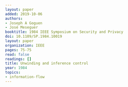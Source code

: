 ```yaml
---
layout: paper
added: 2019-10-06
authors:
- Joseph A Goguen
- José Meseguer
booktitle: 1984 IEEE Symposium on Security and Privacy
doi: 10.1109/SP.1984.10019
layout: paper
organization: IEEE
pages: 75-75
read: false
readings: []
title: Unwinding and inference control
year: 1984
topics:
- information-flow
---
```

